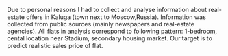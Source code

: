 Due to personal reasons I had to collect and analyse information about real-estate offers in Kaluga (town next to Moscow,Russia). Information was collected from public sources (mainly newspapers and real-estate agencies). All flats in analysis correspond to following pattern: 1-bedroom, cental location near Stadium, secondary housing market. Our target is to predict realistic sales price of flat.
